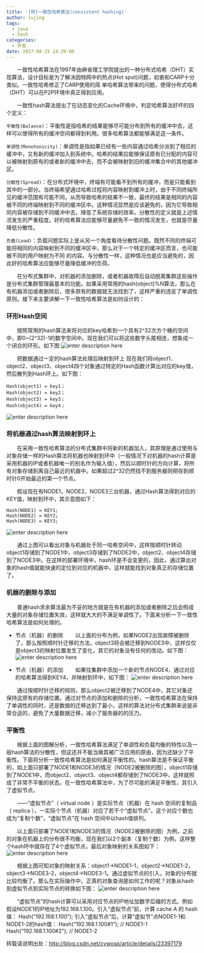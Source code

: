 ```yaml
---
title: '[转]一致性哈希算法(consistent hashing)'
author: lujing
tags:
  - java
  - hash
categories:
  - 开发
date: 2017-08-15 14:39:00
---
```


&emsp;&emsp;一致性哈希算法在1997年由麻省理工学院提出的一种分布式哈希（DHT）实现算法，设计目标是为了解决因特网中的热点(Hot spot)问题，初衷和CARP十分类似。一致性哈希修正了CARP使用的简 单哈希算法带来的问题，使得分布式哈希（DHT）可以在P2P环境中真正得到应用。

&emsp;&emsp;一致性hash算法提出了在动态变化的Cache环境中，判定哈希算法好坏的四个定义：

`平衡性(Balance)`：平衡性是指哈希的结果能够尽可能分布到所有的缓冲中去，这样可以使得所有的缓冲空间都得到利用。很多哈希算法都能够满足这一条件。

`单调性(Monotonicity)`：单调性是指如果已经有一些内容通过哈希分派到了相应的缓冲中，又有新的缓冲加入到系统中。哈希的结果应能够保证原有已分配的内容可以被映射到原有的或者新的缓冲中去，而不会被映射到旧的缓冲集合中的其他缓冲区。

`分散性(Spread)`：在分布式环境中，终端有可能看不到所有的缓冲，而是只能看到其中的一部分。当终端希望通过哈希过程将内容映射到缓冲上时，由于不同终端所见的缓冲范围有可能不同，从而导致哈希的结果不一致，最终的结果是相同的内容被不同的终端映射到不同的缓冲区中。这种情况显然是应该避免的，因为它导致相同内容被存储到不同缓冲中去，降低了系统存储的效率。分散性的定义就是上述情况发生的严重程度。好的哈希算法应能够尽量避免不一致的情况发生，也就是尽量降低分散性。

`负载(Load)`：负载问题实际上是从另一个角度看待分散性问题。既然不同的终端可能将相同的内容映射到不同的缓冲区中，那么对于一个特定的缓冲区而言，也可能被不同的用户映射为不同 的内容。与分散性一样，这种情况也是应当避免的，因此好的哈希算法应能够尽量降低缓冲的负荷。

&emsp;&emsp;在分布式集群中，对机器的添加删除，或者机器故障后自动脱离集群这些操作是分布式集群管理最基本的功能。如果采用常用的hash(object)%N算法，那么在有机器添加或者删除后，很多原有的数据就无法找到了，这样严重的违反了单调性原则。接下来主要讲解一下一致性哈希算法是如何设计的：

### 环形Hash空间

&emsp;&emsp;按照常用的hash算法来将对应的key哈希到一个具有2^32次方个桶的空间中，即0~(2^32)-1的数字空间中。现在我们可以将这些数字头尾相连，想象成一个闭合的环形。如下图
![enter description here][1]

&emsp;&emsp;把数据通过一定的hash算法处理后映射到环上
现在我们将object1、object2、object3、object4四个对象通过特定的Hash函数计算出对应的key值，然后散列到Hash环上。如下图：
```
Hash(object1) = key1；
Hash(object2) = key2；
Hash(object3) = key3；
Hash(object4) = key4；
```
![enter description here][2]

### 将机器通过hash算法映射到环上

&emsp;&emsp;在采用一致性哈希算法的分布式集群中将新的机器加入，其原理是通过使用与对象存储一样的Hash算法将机器也映射到环中（一般情况下对机器的hash计算是采用机器的IP或者机器唯一的别名作为输入值），然后以顺时针的方向计算，将所有对象存储到离自己最近的机器中。如果超过2^32仍然找不到服务器则把存到顺时针0开始最近的第一个节点。

&emsp;&emsp;假设现在有NODE1，NODE2，NODE3三台机器，通过Hash算法得到对应的KEY值，映射到环中，其示意图如下：
  ```
Hash(NODE1) = KEY1;
Hash(NODE2) = KEY2;
Hash(NODE3) = KEY3;
```
![enter description here][3]

&emsp;&emsp;通过上图可以看出对象与机器处于同一哈希空间中，这样按顺时针转动object1存储到了NODE1中，object3存储到了NODE2中，object2、object4存储到了NODE3中。在这样的部署环境中，hash环是不会变更的，因此，通过算出对象的hash值就能快速的定位到对应的机器中，这样就能找到对象真正的存储位置了。

### 机器的删除与添加

&emsp;&emsp;普通hash求余算法最为不妥的地方就是在有机器的添加或者删除之后会照成大量的对象存储位置失效，这样就大大的不满足单调性了。下面来分析一下一致性哈希算法是如何处理的。

* 节点（机器）的删除
&emsp;&emsp;以上面的分布为例，如果NODE2出现故障被删除了，那么按照顺时针迁移的方法，object3将会被迁移到NODE3中，这样仅仅是object3的映射位置发生了变化，其它的对象没有任何的改动。如下图：
  ![enter description here][4]

* 节点（机器）的添加
&emsp;&emsp;如果往集群中添加一个新的节点NODE4，通过对应的哈希算法得到KEY4，并映射到环中，如下图：
![enter description here][5]

&emsp;&emsp;通过按顺时针迁移的规则，那么object2被迁移到了NODE4中，其它对象还保持这原有的存储位置。通过对节点的添加和删除的分析，一致性哈希算法在保持了单调性的同时，还是数据的迁移达到了最小，这样的算法对分布式集群来说是非常合适的，避免了大量数据迁移，减小了服务器的的压力。

### 平衡性

&emsp;&emsp;根据上面的图解分析，一致性哈希算法满足了单调性和负载均衡的特性以及一般hash算法的分散性，但这还并不能当做其被广泛应用的原由，因为还缺少了平衡性。下面将分析一致性哈希算法是如何满足平衡性的。hash算法是不保证平衡的，如上面只部署了NODE1和NODE3的情况（NODE2被删除的图），object1存储到了NODE1中，而object2、object3、object4都存储到了NODE3中，这样就照成了非常不平衡的状态。在一致性哈希算法中，为了尽可能的满足平衡性，其引入了虚拟节点。

&emsp;&emsp;——“虚拟节点”（ virtual node ）是实际节点（机器）在 hash 空间的复制品（ replica ），一实际个节点（机器）对应了若干个“虚拟节点”，这个对应个数也成为“复制个数”，“虚拟节点”在 hash 空间中以hash值排列。

&emsp;&emsp;以上面只部署了NODE1和NODE3的情况（NODE2被删除的图）为例，之前的对象在机器上的分布很不均衡，现在我们以2个副本（复制个数）为例，这样整个hash环中就存在了4个虚拟节点，最后对象映射的关系图如下：
![enter description here][6]

&emsp;&emsp;根据上图可知对象的映射关系：object1->NODE1-1，object2->NODE1-2，object3->NODE3-2，object4->NODE3-1。通过虚拟节点的引入，对象的分布就比较均衡了。那么在实际操作中，正真的对象查询是如何工作的呢？对象从hash到虚拟节点到实际节点的转换如下图：
![enter description here][7]

&emsp;&emsp;“虚拟节点”的hash计算可以采用对应节点的IP地址加数字后缀的方式。例如假设NODE1的IP地址为192.168.1.100。引入“虚拟节点”前，计算 cache A 的 hash 值：
Hash(“192.168.1.100”);
引入“虚拟节点”后，计算“虚拟节”点NODE1-1和NODE1-2的hash值：
Hash(“192.168.1.100#1”); // NODE1-1
Hash(“192.168.1.100#2”); // NODE1-2

转载请说明出处：http://blog.csdn.net/cywosp/article/details/23397179


  [1]: http://otqn63yyl.bkt.clouddn.com/github/images/170728/1.png
  [2]: http://otqn63yyl.bkt.clouddn.com/github/images/170728/2.png
  [3]: http://otqn63yyl.bkt.clouddn.com/github/images/170728/3.png
  [4]: http://otqn63yyl.bkt.clouddn.com/github/images/170728/4.png
  [5]: http://otqn63yyl.bkt.clouddn.com/github/images/170728/5.png
  [6]: http://otqn63yyl.bkt.clouddn.com/github/images/170728/6.png
  [7]: http://otqn63yyl.bkt.clouddn.com/github/images/170728/7.png